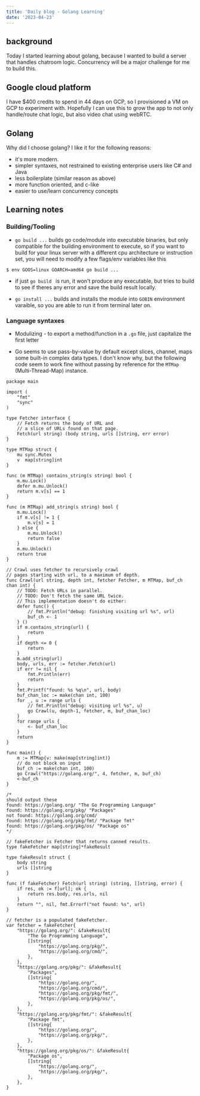 ```yaml
---
title: 'Daily blog - Golang Learning'
date: '2023-04-23'
---
```


## background

Today I started learning about golang, because I wanted to build a server that handles chatroom logic. Concurrency will be a major challenge for me to build this.

## Google cloud platform

I have $400 credits to spend in 44 days on GCP, so I provisioned a VM on GCP to experiment with. Hopefully I can use this to grow the app to not only handle/route chat logic, but also video chat using webRTC.

## Golang

Why did I choose golang? I like it for the following reasons:

- it's more modern.
- simpler syntaxes, not restrained to existing enterprise users like C# and Java
- less boilerplate (similar reason as above)
- more function oriented, and c-like
- easier to use/learn concurrency concepts

## Learning notes

### Building/Tooling

- `go build ...` builds go code/module into executable binaries, but only compatible for the building environment to execute, so if you want to build for your linux server with a different cpu architecture or instruction set, you will need to modify a few flags/env variables like this 
```
$ env GOOS=linux GOARCH=amd64 go build ...
```

- if just `go build ` is run, it won't produce any executable, but tries to build to see if theres any error and save the build result locally.

- `go install ...` builds and installs the module into `GOBIN` environment varaible, so you are able to run it from terminal later on.


### Language syntaxes

- Modulizing - to export a method/function in a `.go` file, just capitalize the first letter

- Go seems to use pass-by-value by default except slices, channel, maps some built-in complex data types. I don't know why, but the following code seem to work fine without passing by reference for the `MTMap` (Multi-Thread-Map) instance.

```
package main

import (
	"fmt"
	"sync"
)

type Fetcher interface {
	// Fetch returns the body of URL and
	// a slice of URLs found on that page.
	Fetch(url string) (body string, urls []string, err error)
}

type MTMap struct {
	mu sync.Mutex
	v  map[string]int
}

func (m MTMap) contains_string(s string) bool {
	m.mu.Lock()
	defer m.mu.Unlock()
	return m.v[s] == 1
}

func (m MTMap) add_string(s string) bool {
	m.mu.Lock()
	if m.v[s] != 1 {
		m.v[s] = 1
	} else {
		m.mu.Unlock()
		return false
	}
	m.mu.Unlock()
	return true
}

// Crawl uses fetcher to recursively crawl
// pages starting with url, to a maximum of depth.
func Crawl(url string, depth int, fetcher Fetcher, m MTMap, buf_ch chan int) {
	// TODO: Fetch URLs in parallel.
	// TODO: Don't fetch the same URL twice.
	// This implementation doesn't do either:
	defer func() {
		// fmt.Println("debug: finishing visiting url %s", url)
		buf_ch <- 1
	} ()
	if m.contains_string(url) {
		return
	}
	if depth <= 0 {
		return
	}
	m.add_string(url)
	body, urls, err := fetcher.Fetch(url)
	if err != nil {
		fmt.Println(err)
		return
	}
	fmt.Printf("found: %s %q\n", url, body)
	buf_chan_loc := make(chan int, 100)
	for _, u := range urls {
		// fmt.Println("debug: visiting url %s", u)
		go Crawl(u, depth-1, fetcher, m, buf_chan_loc)
	}
	for range urls {
		<- buf_chan_loc
	}
	return
}

func main() {
	m := MTMap{v: make(map[string]int)}
	// do not block on input
	buf_ch := make(chan int, 100)
	go Crawl("https://golang.org/", 4, fetcher, m, buf_ch)
	<-buf_ch
}

/*
should output these
found: https://golang.org/ "The Go Programming Language"
found: https://golang.org/pkg/ "Packages"
not found: https://golang.org/cmd/
found: https://golang.org/pkg/fmt/ "Package fmt"
found: https://golang.org/pkg/os/ "Package os"
*/

// fakeFetcher is Fetcher that returns canned results.
type fakeFetcher map[string]*fakeResult

type fakeResult struct {
	body string
	urls []string
}

func (f fakeFetcher) Fetch(url string) (string, []string, error) {
	if res, ok := f[url]; ok {
		return res.body, res.urls, nil
	}
	return "", nil, fmt.Errorf("not found: %s", url)
}

// fetcher is a populated fakeFetcher.
var fetcher = fakeFetcher{
	"https://golang.org/": &fakeResult{
		"The Go Programming Language",
		[]string{
			"https://golang.org/pkg/",
			"https://golang.org/cmd/",
		},
	},
	"https://golang.org/pkg/": &fakeResult{
		"Packages",
		[]string{
			"https://golang.org/",
			"https://golang.org/cmd/",
			"https://golang.org/pkg/fmt/",
			"https://golang.org/pkg/os/",
		},
	},
	"https://golang.org/pkg/fmt/": &fakeResult{
		"Package fmt",
		[]string{
			"https://golang.org/",
			"https://golang.org/pkg/",
		},
	},
	"https://golang.org/pkg/os/": &fakeResult{
		"Package os",
		[]string{
			"https://golang.org/",
			"https://golang.org/pkg/",
		},
	},
}

```

